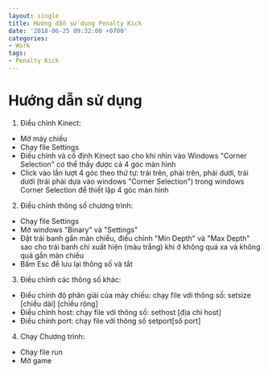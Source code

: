 ```yaml
---
layout: single
title: Hướng dẫn sử dụng Penalty Kick
date: '2018-06-25 09:32:00 +0700'
categories:
- Work
tags:
- Penalty Kick
---
```



# Hướng dẫn sử dụng

 1. Điều chỉnh Kinect:
 - Mở máy chiếu
 - Chạy file Settings
 - Điều chỉnh và cố định Kinect sao cho khi nhìn vào Windows "Corner Selection" có thể thấy được cả 4 góc màn hình
 - Click vào lần lượt 4 góc theo thứ tự: trái trên, phải trên, phải dưới, trái dưới (trái phải dựa vào windows "Corner Selection") trong windows Corner Selection để thiết lập 4 góc màn hình
 2. Điều chỉnh thông số chương trình:
- Chạy file Settings 
- Mở windows "Binary" và "Settings"
- Đặt trái banh gần màn chiếu, điều chỉnh "Min Depth" và "Max Depth" sao cho trái banh chỉ xuất hiện (màu trắng) khi ở không quá xa và không quá gần màn chiếu
- Bấm Esc để lưu lại thông số và tắt
3. Điều chỉnh các thông số khác:
- Điều chỉnh độ phân giải của máy chiếu: chạy file với thông số: setsize [chiều dài] [chiều rộng]
- Điều chỉnh host: chạy file với thông số: sethost [địa chỉ host]
- Điều chỉnh port: chạy file với thông số setport[số port]
4. Chạy Chương trình:
- Chạy file run
- Mở game

